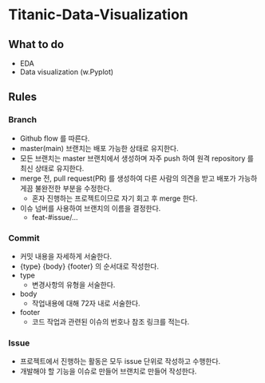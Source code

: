 # Titanic-Data-Visualization

## What to do
- EDA
- Data visualization (w.Pyplot)

## Rules
### Branch
- Github flow 를 따른다.
- master(main) 브랜치는 배포 가능한 상태로 유지한다.
- 모든 브랜치는 master 브랜치에서 생성하며 자주 push 하여 원격 repository 를 최신 상태로 유지한다.
- merge 전, pull request(PR) 를 생성하여 다른 사람의 의견을 받고 배포가 가능하게끔 불완전한 부분을 수정한다.
  - 혼자 진행하는 프로젝트이므로 자기 회고 후 merge 한다.
- 이슈 넘버를 사용하여 브랜치의 이름을 결정한다.
  - feat-#issue/...

### Commit
- 커밋 내용을 자세하게 서술한다.
- {type} {body} {footer} 의 순서대로 작성한다.
- type
  - 변경사항의 유형을 서술한다.
- body
  - 작업내용에 대해 72자 내로 서술한다.
- footer
  - 코드 작업과 관련된 이슈의 번호나 참조 링크를 적는다.

### Issue
- 프로젝트에서 진행하는 활동은 모두 issue 단위로 작성하고 수행한다.
- 개발해야 할 기능을 이슈로 만들어 브랜치로 만들어 작성한다.
